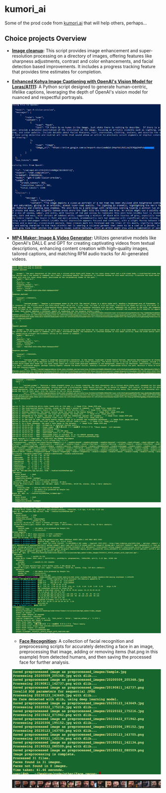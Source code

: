 # kumori_ai

Some of the prod code from [kumori.ai](https://kumori.ai) that will help others, perhaps...

## Choice projects Overview

  - **[Image cleanup](https://github.com/tillo13/kumori_ai/tree/main/clean_and_enhance):** This script provides image enhancement and super-resolution processing on a directory of images, offering features like sharpness adjustments, contrast and color enhancements, and facial detection based improvements. It includes a progress tracking feature that provides time estimates for completion.

- **[Enhanced Kohya Image Captioning with OpenAI's Vision Model for Loras/A1111](https://github.com/tillo13/kumori_ai/tree/main/lora_captioning):** A Python script designed to generate human-centric, lifelike captions, leveraging the depth of OpenAI's vision model for nuanced and respectful portrayals.

  ![Image Captioning Demo](./images/lora_captioning1.png)

- **[MP4 Maker: Image & Video Generator](https://github.com/tillo13/kumori_ai/blob/main/mp4_maker/readme.md):** Utilizes generative models like OpenAI's DALL·E and GPT for creating captivating videos from textual descriptions, enhancing content creation with high-quality images, tailored captions, and matching RFM audio tracks for AI-generated videos.

  ![MP4 Maker Demo1](./images/mp4_maker1.png)
  
  ![MP4 Maker Demo2](./images/mp4_maker2.png)
  
  ![MP4 Maker Demo3](./images/mp4_maker3.png)

  - **[Face Recognition](https://github.com/tillo13/kumori_ai/tree/main/face_recog):** A collection of facial recognition and preprocessing scripts for accurately detecting a face in an image, preprocessing that image, adding or removing items (hat.png in this example) from detected humans, and then saving the processed face for further analysis.

  ![Face Recognition Demo1](./images/face_recognition1.png)
  
  ![Face Recognition Demo2](./images/face_recognition2.png)
